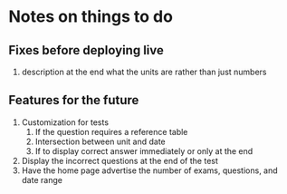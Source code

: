 # Notes on things to do

## Fixes before deploying live
1. description at the end what the units are rather than just numbers

## Features for the future
1. Customization for tests
   1. If the question requires a reference table
   2. Intersection between unit and date
   3. If to display correct answer immediately or only at the end
2. Display the incorrect questions at the end of the test
3. Have the home page advertise the number of exams, questions, and date range